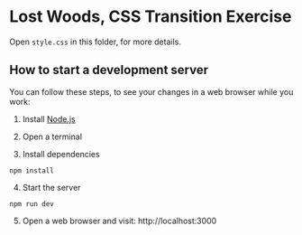 # Lost Woods, CSS Transition Exercise

Open `style.css` in this folder, for more details.

## How to start a development server

You can follow these steps, to see your changes in a web browser while you work:

1. Install [Node.js](https://nodejs.org)

2. Open a terminal

3. Install dependencies
```
npm install
```

4. Start the server
```
npm run dev
```

5. Open a web browser and visit: http://localhost:3000
